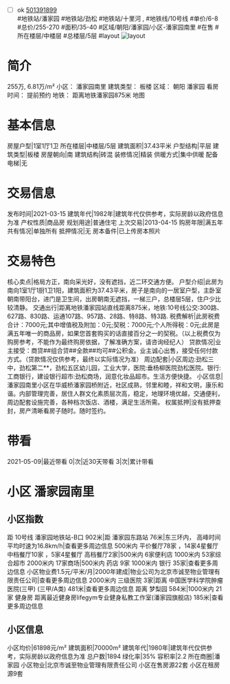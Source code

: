 - [ ] ok [501391899](https://bj.5i5j.com/ershoufang/501391899.html)  
 #地铁站/潘家园 #地铁站/劲松 #地铁站/十里河 ,  #地铁线/10号线
#单价/6-8 #总价/255-270 #面积/35-40   #区域/朝阳/潘家园/小区-潘家园南里 #在售 #所在楼层/中楼层 #总楼层/5层 #layout 
![layout](http://image2a.5i5j.com/bdir/layout/02a6fb486aba4a17947664b83ab2d7bc.jpg_P5.jpg) 
# 简介 
 255万,  6.81万/m² 
小区： 潘家园南里
建筑类型： 板楼
区域： 朝阳 潘家园
看房时间： 提前预约
地铁： 距离地铁潘家园875米 地图
# 基本信息 
 房屋户型|1室1厅1卫
所在楼层|中楼层/5层
建筑面积|37.43平米
户型结构|平层
建筑类型|板楼
房屋朝向|南
建筑结构|砖混
装修情况|精装
供暖方式|集中供暖
配备电梯|无
# 交易信息 
 发布时间|2021-03-15
建筑年代|1982年|建筑年代仅供参考，实际房龄以政府信息为准
产权性质|商品房
规划用途|普通住宅
上次交易|2013-04-15
购房年限|满五年
共有情况|单独所有
抵押情况|无
房本备件|已上传房本照片
# 交易特色 
 核心卖点|格局方正，南向采光好，没有遮挡，近二环交通方便。
户型介绍|此房为南向1室1厅1厨1卫1阳，建筑面积为37.43平米，房子是南向的一居室户型，主卧室朝南带阳台，进门是卫生间，出房朝南无遮挡，一梯三户，总楼层5层，住户少比较清静。
交通出行|距离地铁潘家园站直线距离875米，地铁:10号线公交:300路、627路、830路、运通107路、957路、28路、特8路、特3路.
税费解析|此房税费合计：7000元;其中增值税及附加：0元;契税：7000元;个人所得税：0元;此房是满五年唯一的商品房，如果您首套购买的话直接百分之一的契税。（以上税费仅为购房参考，不能作为最终购房依据，了解准确方案，请咨询经纪人）
贷款情况|业主接受：商贷##组合贷##全款##均可##公积金。业主诚心出售，接受任何付款方式。（贷款情况仅供参考，最终以实际情况为准）
周边配套|小区周边:劲松三中，劲松第二**，劲松五区幼儿园，工业大学，医院:垂杨柳医院劲松医院。银行:工商银行，建设银行超市:劲松商场，润意化妆品超市。生活方便快捷。
小区信息|潘家园南里小区在华威桥潘家园桥附近，社区成熟，邻里和睦，祥和文明，康乐和谐。内部管理完善，居住人群文化素质层次高，稳定，地理环境优越，交通便利，周边配套设施完善，各种档次饭店、酒楼，满足生活所需。
权属抵押|没有抵押查封，房产清晰看房子随时。随时签约。
# 带看 
 2021-05-09|最近带看	 0|次|近30天带看	 3|次|累计带看
# 小区 潘家园南里
## 小区指数 
 距 10号线 潘家园地铁站-B口 902米|距 潘家园东路站 76米|东三环内， 高峰时间平均时速为16.8km/h|查看更多周边信息
500米内 平价餐厅78家 ，14家4星餐厅
中档餐厅10家 ，5家4星餐厅
高档餐厅2家|500米内 6家便利店
1000米内 53家综合超市
2000米内 17家商场|500米内 药店 9家
1000米内 银行 35家|查看更多周边信息
小区物业费1.5元/平米/月|2000年建成|物业公司为北京市诚至物业管理有限责任公司|查看更多周边信息
2000米内 三级医院 3家|距离 中国医学科学院肿瘤医院(三甲) (三甲/A类) 481米|查看更多周边信息
距离 梦梨园 584米|1000米内 21家 健身房
距离最近健身房lifegym专业健身私教工作室(潘家园旗舰店) 185米|查看更多周边信息
## 小区信息 
 小区均价|61898元/m²
建筑面积|70000m²
建筑年代|1980年|建筑年代仅供参考，实际房龄以政府信息为准
总户数|1894
绿化率|35%
容积率|2.2
所在商圈|潘家园
小区物业|北京市诚至物业管理有限责任公司
小区在售房源22套
小区在租房源9套
